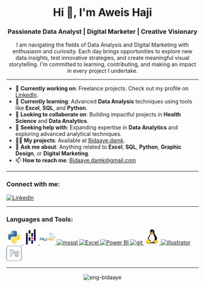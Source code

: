 <h1 align="center">Hi 👋, I'm Aweis Haji</h1>
<h3 align="center">Passionate Data Analyst | Digital Marketer | Creative Visionary</h3>

<p align="center">
I am navigating the fields of Data Analysis and Digital Marketing with enthusiasm and curiosity. Each day brings opportunities to explore new data insights, test innovative strategies, and create meaningful visual storytelling. I'm committed to learning, contributing, and making an impact in every project I undertake.
</p>

---

- 🔭 **Currently working on**: Freelance projects. Check out my profile on [LinkedIn](https://www.linkedin.com/in/aweis-ahmed-sabria-795b24224/).  
- 🌱 **Currently learning**: Advanced **Data Analysis** techniques using tools like **Excel**, **SQL**, and **Python**.  
- 👯 **Looking to collaborate on**: Building impactful projects in **Health Science** and **Data Analytics**.  
- 🤝 **Seeking help with**: Expanding expertise in **Data Analytics** and exploring advanced analytical techniques.  
- 👨‍💻 **My projects**: Available at [Bidaaye.damk](https://Bidaaye.damk).  
- 💬 **Ask me about**: Anything related to **Excel**, **SQL**, **Python**, **Graphic Design**, or **Digital Marketing**.  
- 📫 **How to reach me**: Bidaaye.damk@gmail.com  

---

<h3 align="left">Connect with me:</h3>
<p align="left">
  <a href="https://www.linkedin.com/in/aweis-ahmed-sabria-795b24224/" target="_blank" rel="noreferrer">
    <img src="https://www.vectorlogo.zone/logos/linkedin/linkedin-icon.svg" alt="LinkedIn" width="40" height="40"/>
  </a>
</p>

---

<h3 align="left">Languages and Tools:</h3>
<p align="left">
  <!-- Programming and Scripting -->
  <a href="https://www.python.org" target="_blank" rel="noreferrer">
    <img src="https://raw.githubusercontent.com/devicons/devicon/master/icons/python/python-original.svg" alt="python" width="40" height="40"/>
  </a>
  <a href="https://pandas.pydata.org/" target="_blank" rel="noreferrer">
    <img src="https://raw.githubusercontent.com/devicons/devicon/2ae2a900d2f041da66e950e4d48052658d850630/icons/pandas/pandas-original.svg" alt="pandas" width="40" height="40"/>
  </a>
  
  <!-- Databases -->
  <a href="https://www.mysql.com/" target="_blank" rel="noreferrer">
    <img src="https://raw.githubusercontent.com/devicons/devicon/master/icons/mysql/mysql-original-wordmark.svg" alt="mysql" width="40" height="40"/>
  </a>
  <a href="https://www.microsoft.com/en-us/sql-server" target="_blank" rel="noreferrer">
    <img src="https://www.svgrepo.com/show/303229/microsoft-sql-server-logo.svg" alt="mssql" width="40" height="40"/>
  </a>
  
  <!-- Analytics Tools -->
  <a href="https://www.microsoft.com/en-us/microsoft-365/excel" target="_blank" rel="noreferrer">
    <img src="https://upload.wikimedia.org/wikipedia/commons/8/87/Microsoft_Excel_2013-2019_logo.svg" alt="Excel" width="40" height="40"/>
  </a>
  <a href="https://powerbi.microsoft.com/" target="_blank" rel="noreferrer">
    <img src="https://upload.wikimedia.org/wikipedia/commons/c/cf/New_Power_BI_Logo.svg" alt="Power BI" width="40" height="40"/>
  </a>
  
  <!-- Version Control -->
  <a href="https://git-scm.com/" target="_blank" rel="noreferrer">
    <img src="https://www.vectorlogo.zone/logos/git-scm/git-scm-icon.svg" alt="git" width="40" height="40"/>
  </a>
  
  <!-- Operating Systems -->
  <a href="https://www.linux.org/" target="_blank" rel="noreferrer">
    <img src="https://raw.githubusercontent.com/devicons/devicon/master/icons/linux/linux-original.svg" alt="linux" width="40" height="40"/>
  </a>
  
  <!-- Design Tools -->
  <a href="https://www.adobe.com/in/products/illustrator.html" target="_blank" rel="noreferrer">
    <img src="https://www.vectorlogo.zone/logos/adobe_illustrator/adobe_illustrator-icon.svg" alt="illustrator" width="40" height="40"/>
  </a>
  <a href="https://www.photoshop.com/en" target="_blank" rel="noreferrer">
    <img src="https://raw.githubusercontent.com/devicons/devicon/master/icons/photoshop/photoshop-line.svg" alt="photoshop" width="40" height="40"/>
  </a>
</p>

---

<p align="center">
  <img align="center" src="https://github-readme-stats.vercel.app/api/top-langs?username=eng-bidaaye&show_icons=true&locale=en&layout=compact" alt="eng-bidaaye" />
</p>

